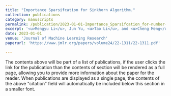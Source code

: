 ```yaml
---
title: "Importance Sparsifcation for Sinkhorn Algorithm."
collection: publications
category: manuscripts
permalink: /publication/2023-01-01-Importance_Sparsifcation_for-number-5
excerpt: '<u>Mengyu Li</u>, Jun Yu, <u>Tao Li</u>, and <u>Cheng Meng</u>'
date: 2023-01-01
venue: 'Journal of Machine Learning Research'
paperurl: 'https://www.jmlr.org/papers/volume24/22-1311/22-1311.pdf'

---
```


The contents above will be part of a list of publications, if the user clicks the link for the publication than the contents of section will be rendered as a full page, allowing you to provide more information about the paper for the reader. When publications are displayed as a single page, the contents of the above "citation" field will automatically be included below this section in a smaller font.